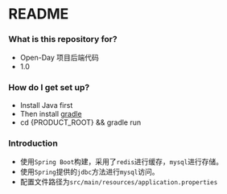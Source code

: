 # README #

### What is this repository for? ###

* Open-Day 项目后端代码
* 1.0

### How do I get set up? ###

* Install Java first
* Then install [gradle](https://gradle.org/)
* cd {PRODUCT_ROOT} && gradle run

### Introduction ###

- 使用`Spring Boot`构建，采用了`redis`进行缓存，`mysql`进行存储。
- 使用`Spring`提供的`jdbc`方法进行`mysql`访问。
- 配置文件路径为`src/main/resources/application.properties`
